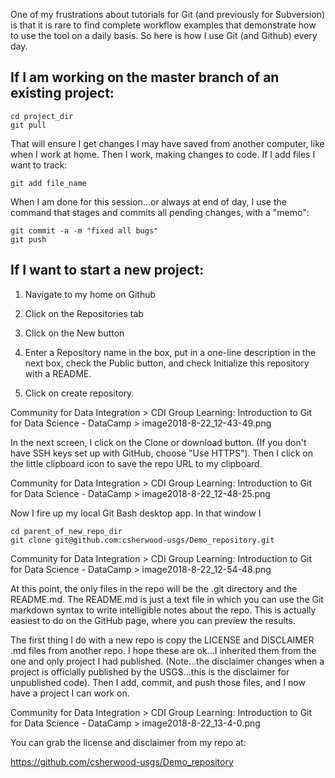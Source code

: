 One of my frustrations about tutorials for Git (and previously for Subversion) is that it is rare to find complete workflow examples that demonstrate how to use the tool on a daily basis. So here is how I use Git (and Github) every day.

## If I am working on the master branch of an existing project:
```
cd project_dir
git pull
```
That will ensure I get changes I may have saved from another computer, like when I work at home. Then I work, making changes to code. If I add files I want to track:

```git add file_name```

When I am done for this session...or always at end of day, I use the command that stages and commits all pending changes, with a "memo":

```
git commit -a -m "fixed all bugs"
git push
```
## If I want to start a new project:

1) Navigate to my home on Github

2) Click on the Repositories tab

3) Click on the New button

4) Enter a Repository name in the box, put in a one-line description in the next box, check the Public button, and check Initialize this repository with a README.

5) Click on create repository.

Community for Data Integration > CDI Group Learning: Introduction to Git for Data Science - DataCamp > image2018-8-22_12-43-49.png

In the next screen, I click on the Clone or download button. (If you don't have SSH keys set up with GitHub, choose "Use HTTPS"). Then I click on the little clipboard icon to save the repo URL to my clipboard.

Community for Data Integration > CDI Group Learning: Introduction to Git for Data Science - DataCamp > image2018-8-22_12-48-25.png

Now I fire up my local Git Bash desktop app. In that window I

```
cd parent_of_new_repo_dir
git clone git@github.com:csherwood-usgs/Demo_repository.git
```

Community for Data Integration > CDI Group Learning: Introduction to Git for Data Science - DataCamp > image2018-8-22_12-54-48.png

At this point, the only files in the repo will be the .git directory and the README.md. The README.md is just a text file in which you can use the Git markdown syntax to write intelligible notes about the repo. This is actually easiest to do on the GitHub page, where you can preview the results.

The first thing I do with a new repo is copy the LICENSE and DISCLAIMER .md files from another repo. I hope these are ok...I inherited them from the one and only project I had published. (Note...the disclaimer changes when a project is officially published by the USGS...this is the disclaimer for unpublished code). Then I add, commit, and push those files, and I now have a project I can work on.

Community for Data Integration > CDI Group Learning: Introduction to Git for Data Science - DataCamp > image2018-8-22_13-4-0.png

You can grab the license and disclaimer from my repo at:

https://github.com/csherwood-usgs/Demo_repository

